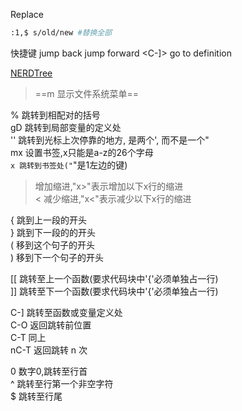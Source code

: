 Replace

```bash
:1,$ s/old/new #替换全部
```

快捷键
<C-o> jump back
<C-i> jump forward
<C-]> go to definition

[NERDTree](https://github.com/scrooloose/nerdtree)
>==m 显示文件系统菜单==

% 跳转到相配对的括号  
gD 跳转到局部变量的定义处  
'' 跳转到光标上次停靠的地方, 是两个', 而不是一个"  
mx 设置书签,x只能是a-z的26个字母  
`x 跳转到书签处("`"是1左边的键)  
> 增加缩进,"x>"表示增加以下x行的缩进  
< 减少缩进,"x<"表示减少以下x行的缩进  
  
{ 跳到上一段的开头  
} 跳到下一段的的开头  
( 移到这个句子的开头  
) 移到下一个句子的开头  
  
[[ 跳转至上一个函数(要求代码块中'{'必须单独占一行)  
]] 跳转至下一个函数(要求代码块中'{'必须单独占一行)  
  
C-] 跳转至函数或变量定义处  
C-O 返回跳转前位置   
C-T 同上   
nC-T 返回跳转 n 次  
  
0 数字0,跳转至行首   
^ 跳转至行第一个非空字符   
$ 跳转至行尾  